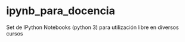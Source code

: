 # ipynb_para_docencia
Set de IPython Notebooks (python 3) para utilización libre en diversos cursos
